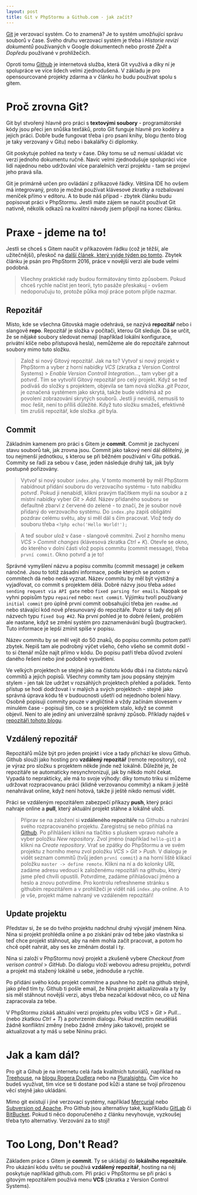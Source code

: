 ```yaml
---
layout: post
title: Git v PhpStormu a Github.com - jak začít?
---
```


[Git](https://git-scm.com/) je verzovací systém. Co to znamená? Je to systém umožňující správu souborů v čase. Svého druhu verzovací systém je třeba i _Historie revizí dokumentů_ používaných v Google dokumentech nebo prosté _Zpět_ a _Dopředu_ používané v prohlížečích. 

 Oproti tomu [Github](http://github.com/) je internetová služba, která Git využívá a díky ní je spolupráce ve více lidech velmi zjednodušená. V základu je pro opensourcované projekty zdarma a v článku ho budu používat spolu s gitem. 

# Proč zrovna Git?
Git byl stvořený hlavně pro práci s **textovými soubory** - programátorské kódy jsou přeci jen snůška texťáků, proto Git funguje hlavně pro kodéry a jejich práci. Dobře bude fungovat třeba i pro psaní knihy, blogu (tento blog je taky verzovaný v Gitu) nebo i bakalářky či diplomky. 
 
Git poskytuje pohled na texty v čase. Díky tomu se už nemusí ukládat víc verzí jednoho dokumentu ručně. Navíc velmi zjednodušuje spolupráci více lidí najednou nebo udržování více paralelních verzí projektu - tam se projeví jeho pravá síla. 

Git je primárně určen pro ovládání z příkazové řádky. Většina IDE ho ovšem má integrovaný, proto je možné používat klávesové zkratky a rozbalovaní meníček přímo v editoru. A to bude náš případ - zbytek článku budu popisovat práci v PhpStormu. Jestli máte zájem se naučit používat Git nativně, několik odkazů na kvalitní návody jsem připojil na konec článku. 

# Praxe - jdeme na to!
Jestli se chceš s Gitem naučit v příkazovém řádku (což je těžší, ale užitečnější), přeskoč na [další článek, který vyjde týden po tomto](http://jakpsatphp.cz/git-v-prikazovem-radku). Zbytek článku je psán pro PhpStorm 2016, práce v novější verzi ale bude velmi podobná. 

> Všechny praktické rady budou formátovány tímto způsobem. Pokud chceš rychle načíst jen teorii, tyto pasáže přeskakuj - ovšem nedoporučuju to, protože půlka mojí práce potom přijde nazmar. 

## Repozitář
Místo, kde se všechna Gitovská magie odehrává, se nazývá **repozitář** nebo i slangově **repo**. Repozitář je složka v počítači, kterou Git sleduje. Dá se určit, že se nějaké soubory sledovat nemají (například lokální konfigurace, privátní klíče nebo přístupová hesla), nemůžeme ale do repozitáře zahrnout soubory mimo tuto složku. 

> Založ si nový Gitový repozitář. Jak na to? Vytvoř si nový projekt v PhpStorm a vyber z horní nabídky _VCS_ (zkratka z Version Control Systems) > _Enable Version Controll Integration..._, tam vyber _git_ a potvrď. Tím se vytvořil Gitový repozitář pro celý projekt. Když se teď podíváš do složky s projektem, objevila se tam nová složka _.git_ Pozor, je označená systémem jako skrytá, takže bude viditelná až po povolení zobrazování skrytých souborů. Jestli ji nevidíš, nemusíš to moc řešit, není to příliš důležité. Když tuto složku smažeš, efektivně tím zrušíš repozitář, kde složka _.git_ byla. 

## Commit
Základním kamenem pro práci s Gitem je **commit**. Commit je zachycení stavu souborů tak, jak zrovna jsou. Commit jako takový není dál dělitelný, je tou nejmenší jednotkou, s kterou se při běžném používání v Gitu potkáš. Commity se řadí za sebou v čase, jeden následuje druhý tak, jak byly postupně pořizovány. 

> Vytvoř si nový soubor `index.php`. V tomto momentě by měl PhpStorm nabídnout přidání souboru do verzovacího systému - tuto nabídku potvrď. Pokud ji nenabídl, klikni pravým tlačítkem myši na soubor a z místní nabídky vyber _Git_ > _Add_. Název přidaného souboru se defaultně zbarví z červené do zelené - to značí, že je soubor nově přidaný do verzovacího systému. 
> Do `index.php` zapiš obligátní pozdrav celému světu, aby si měl dál s čím pracovat. Vlož tedy do souboru třeba `<?php echo('Hello World!');`
 
> A teď soubor ulož v čase - slangově commitni. Zvol z horního menu _VCS_ > _Commit changes_ (klávesová zkratka _Ctrl + K_). Otevře se okno, do kterého v dolní části vlož popis commitu (commit message), třeba `první commit`. Okno potvrď a je to! 

Správné vymyšlení názvu a popisu commitu (commit message) je celkem náročné. Jsou to totiž zásadní informace, podle kterých se potom v commitech dá nebo nedá vyznat. Název commitu by měl být výstižný a vyjadřovat, co commit s projektem dělá. Dobré názvy jsou třeba `added sending request via API gate` nebo `fixed parsing for emails`. Naopak se vyhni popisům typu `repaired` nebo: `next commit`. Výjimku tvoří používaný `initial commit` pro úplně první commit oobsahující třeba jen `readme.md` nebo stávající kód nově přesunovaný do repozitáře. Pozor si tady dej při názvech typu `fixed bug #42`. Na první pohled je to dobré řešení, problém ale nastane, když se změní systém pro zaznamenávání bugů (bugtracker). Tuto informace je lepší zmínit spíše v popisu. 

Název commitu by se měl vejít do 50 znaků, do popisu commitu potom patří zbytek. Nepiš tam ale podrobný výčet všeho, čeho všeho se commit dotkl - to si čtenář může najít přímo v kódu. Do popisu patří třeba důvod zvolení daného řešení nebo jiné podobně vysvětlení. 

Ve velkých projektech se stejně jako na čistotu kódu dbá i na čistotu názvů commitů a jejich popisů. Všechny commity tam jsou popsány stejným stylem - jen tak lze udržet v rozsáhlých projektech přehled a pořádek. Tento přístup se hodí dodržovat i v malých a svých projektech - stejně jako správná úprava kódu tě v budoucnosti ušetří od nejednoho bolení hlavy. Osobně popisuji commity pouze v angličtině a vždy začínám slovesem v minulém čase - popisuji tím, co se s projektem stalo, když se commit objevil. Není to ale jediný ani univerzálně správný způsob. Příklady najdeš v [repozitáři tohoto blogu](https://github.com/tomtomklima/tomtomklima.github.io). 

## Vzdálený repozitář
Repozitářů může být pro jeden projekt i více a tady přichází ke slovu Github. Github slouží jako hosting pro **vzdálený repozitář** (remote repository), což je výraz pro složku s projektem někde jinde než lokálně. Důležité je, že repozitáře se automaticky nesynchronizují, jak by někdo mohl čekat. Vypadá to neprakticky, ale má to svoje výhody: díky tomuto triku si můžeme udržovat rozpracovanou práci (klidně verzovanou commity) a nikam ji ještě nenahrávat online, když není hotová, takže ji ještě nikdo nemusí vidět. 

Práci se vzdáleným repozitářem zabezpečí příkazy **push**, který práci nahraje online a **pull**, který aktuální projekt stáhne a lokálně uloží. 

> Připrav se na založení si **vzdáleného repozitáře** na Githubu a nahrání svého rozpracovaného projektu. Zaregistruj se nebo přihlaš na [Github](https://github.com/). Po přihlášení klikni na tlačítko s pluskem vpravo nahoře a vyber položku _New repository_. Zvol jméno (například `hello-git`) a klikni na _Create repository_. 
> Vrať se zpátky do PhpStormu a ve svém projektu z horního menu zvol položku _VCS_ > _Git_ > _Push_. V dialogu je vidět seznam commitů (tvůj jeden `první commit`) a na horní liště klikací položku `master -> define remote`. Klikni na ní a do kolonky URL zadáme adresu vedoucí k založenému repozitáři na githubu, který jsme před chvíli opustili. Potvrdíme, zadáme přihlašovací jméno a heslo a znovu potvrdíme. Pro kontrolu refreshneme stránku s githubím repozitářem a v prohlížeči je vidět náš `index.php` online. A to je vše, projekt máme nahraný ve vzdáleném repozitáři! 
 
## Update projektu
Představ si, že se do tvého projektu nadchnul druhý vývojář jménem Nina. Nina si projekt prohlédla online a po získání práv od tebe jako vlastníka si teď chce projekt stáhnout, aby na něm mohla začít pracovat, a potom ho chcě opět nahrát, aby ses ke změnám dostal i ty. 

Nina si založí v PhpStormu nový projekt a zkušeně vybere _Checkout from verison control_ > _GitHub_. Do dialogu vloží webovou adresu projektu, potvrdí a projekt má stažený lokálně u sebe, jednoduše a rychle. 

Po přidání svého kódu projekt commitne a pushne ho zpět na github stejně, jako před tím ty. Github ti pošle email, že Nina projekt aktualizovala a ty by sis měl stáhnout novější verzi, abys třeba nezačal kódovat něco, co už Nina zapracovala za tebe. 

V PhpStormu získáš aktuální verzi projektu přes volbu _VCS_ > _Git_ > _Pull..._ (nebo zkatkou _Ctrl + T_) a potvrzením dialogu. Pokud mezitím neuděláš žádně konfliktní změny (nebo žádně změny jako takové), projekt se aktualizovat a ty máš u sebe Nininu práci. 

# Jak a kam dál?
Pro git a Gihub je na internetu celá řada kvalitních tutoriálů, například na [Treehouse](http://blog.teamtreehouse.com/git-for-designers-part-1), na [blogu Rogera Dudlera](http://rogerdudler.github.io/git-guide/) nebo na [Pluralsightu](https://www.pluralsight.com/blog/software-development/github-tutorial). Čím více ho budeš využívat, tím více se ti dostane pod kůži a stane se tvojí přirozenou věcí stejně jako ukládání. 
 
 Mimo git existují i jiné verzovací systémy, například [Mercurial](https://www.mercurial-scm.org/) nebo [Subversion od Apache](https://subversion.apache.org/). Pro Github jsou alternativy také, kupříkladu [GitLab](https://about.gitlab.com/) či [BitBucket](https://bitbucket.org/). Pokud ti něco doporučeného z článku nevyhovuje, vyzkoušej třeba tyto alternativy. Verzování za to stojí! 
 
# Too Long, Don't Read?
Základem práce s Gitem je **commit**. Ty se ukládají do **lokálního repozitáře**. Pro ukázání kódu světu se používá **vzdálený repozitář**, hosting na něj poskytuje například github.com. Při práci v PhpStormu se při práci s gitovým repozitářem používá menu **VCS** (zkratka z Version Control Systems). 